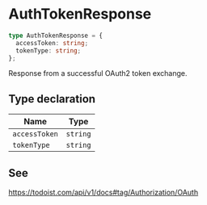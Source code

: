 # AuthTokenResponse

```ts
type AuthTokenResponse = {
  accessToken: string;
  tokenType: string;
};
```

Response from a successful OAuth2 token exchange.

## Type declaration

| Name | Type |
| ------ | ------ |
| <a id="accesstoken"></a> `accessToken` | `string` |
| <a id="tokentype"></a> `tokenType` | `string` |

## See

https://todoist.com/api/v1/docs#tag/Authorization/OAuth
